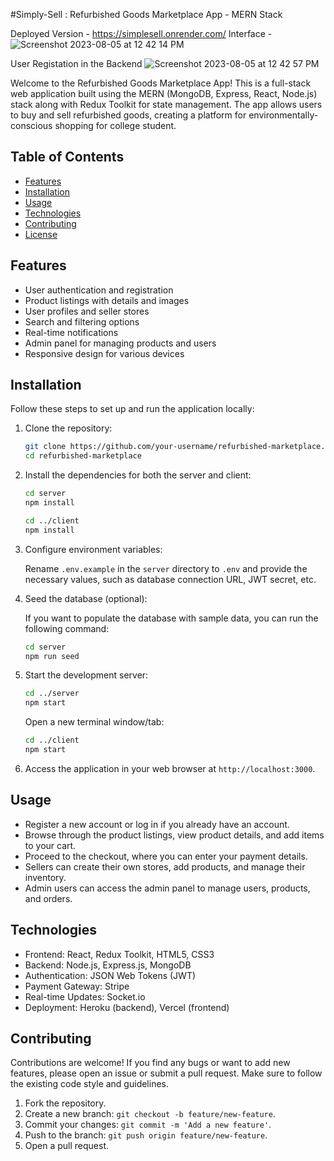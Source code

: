 #Simply-Sell : Refurbished Goods Marketplace App - MERN Stack

Deployed Version - https://simplesell.onrender.com/
Interface -
![Screenshot 2023-08-05 at 12 42 14 PM](https://github.com/krishanjit19/simply_sell/assets/84830284/d5ca59bc-be61-49bf-8691-202be4e1ad9c)

User Registation in the Backend
![Screenshot 2023-08-05 at 12 42 57 PM](https://github.com/krishanjit19/simply_sell/assets/84830284/55b39147-90ae-4e96-8d8e-7c263430e4e6)



Welcome to the Refurbished Goods Marketplace App! This is a full-stack web application built using the MERN (MongoDB, Express, React, Node.js) stack along with Redux Toolkit for state management. The app allows users to buy and sell refurbished goods, creating a platform for environmentally-conscious shopping for college student.

## Table of Contents


- [Features](#features)
- [Installation](#installation)
- [Usage](#usage)
- [Technologies](#technologies)
- [Contributing](#contributing)
- [License](#license)

## Features

- User authentication and registration
- Product listings with details and images
- User profiles and seller stores
- Search and filtering options
- Real-time notifications
- Admin panel for managing products and users
- Responsive design for various devices

## Installation

Follow these steps to set up and run the application locally:

1. Clone the repository:

   ```bash
   git clone https://github.com/your-username/refurbished-marketplace.git
   cd refurbished-marketplace
   ```

2. Install the dependencies for both the server and client:

   ```bash
   cd server
   npm install

   cd ../client
   npm install
   ```

3. Configure environment variables:

   Rename `.env.example` in the `server` directory to `.env` and provide the necessary values, such as database connection URL, JWT secret, etc.

4. Seed the database (optional):

   If you want to populate the database with sample data, you can run the following command:

   ```bash
   cd server
   npm run seed
   ```

5. Start the development server:

   ```bash
   cd ../server
   npm start
   ```

   Open a new terminal window/tab:

   ```bash
   cd ../client
   npm start
   ```

6. Access the application in your web browser at `http://localhost:3000`.

## Usage

- Register a new account or log in if you already have an account.
- Browse through the product listings, view product details, and add items to your cart.
- Proceed to the checkout, where you can enter your payment details.
- Sellers can create their own stores, add products, and manage their inventory.
- Admin users can access the admin panel to manage users, products, and orders.

## Technologies

- Frontend: React, Redux Toolkit, HTML5, CSS3
- Backend: Node.js, Express.js, MongoDB
- Authentication: JSON Web Tokens (JWT)
- Payment Gateway: Stripe
- Real-time Updates: Socket.io
- Deployment: Heroku (backend), Vercel (frontend)

## Contributing

Contributions are welcome! If you find any bugs or want to add new features, please open an issue or submit a pull request. Make sure to follow the existing code style and guidelines.

1. Fork the repository.
2. Create a new branch: `git checkout -b feature/new-feature`.
3. Commit your changes: `git commit -m 'Add a new feature'`.
4. Push to the branch: `git push origin feature/new-feature`.
5. Open a pull request.
